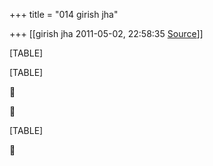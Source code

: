 +++
title = "014 girish jha"

+++
[[girish jha	2011-05-02, 22:58:35 [Source](https://groups.google.com/g/bvparishat/c/7XmHey9VSSo)]]



[TABLE]

[TABLE]





[TABLE]



